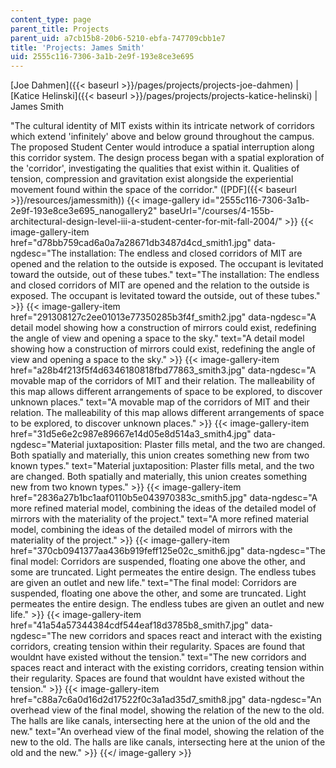```yaml
---
content_type: page
parent_title: Projects
parent_uid: a7cb15b8-20b6-5210-ebfa-747709cbb1e7
title: 'Projects: James Smith'
uid: 2555c116-7306-3a1b-2e9f-193e8ce3e695
---
```


[Joe Dahmen]({{< baseurl >}}/pages/projects/projects-joe-dahmen) | [Katice Helinski]({{< baseurl >}}/pages/projects/projects-katice-helinski) | James Smith

"The cultural identity of MIT exists within its intricate network of corridors which extend 'infinitely' above and below ground throughout the campus. The proposed Student Center would introduce a spatial interruption along this corridor system. The design process began with a spatial exploration of the 'corridor', investigating the qualities that exist within it. Qualities of tension, compression and gravitation exist alongside the experiential movement found within the space of the corridor." ([PDF]({{< baseurl >}}/resources/jamessmith))
{{< image-gallery id="2555c116-7306-3a1b-2e9f-193e8ce3e695_nanogallery2" baseUrl="/courses/4-155b-architectural-design-level-iii-a-student-center-for-mit-fall-2004/" >}}
{{< image-gallery-item href="d78bb759cad6a0a7a28671db3487d4cd_smith1.jpg" data-ngdesc="The installation: The endless and closed corridors of MIT are opened and the relation to the outside is exposed. The occupant is levitated toward the outside, out of these tubes." text="The installation: The endless and closed corridors of MIT are opened and the relation to the outside is exposed. The occupant is levitated toward the outside, out of these tubes." >}}
{{< image-gallery-item href="291308127c2ee01013e77350285b3f4f_smith2.jpg" data-ngdesc="A detail model showing how a construction of mirrors could exist, redefining the angle of view and opening a space to the sky." text="A detail model showing how a construction of mirrors could exist, redefining the angle of view and opening a space to the sky." >}}
{{< image-gallery-item href="a28b4f213f5f4d6346180818fbd77863_smith3.jpg" data-ngdesc="A movable map of the corridors of MIT and their relation. The malleability of this map allows different arrangements of space to be explored, to discover unknown places." text="A movable map of the corridors of MIT and their relation. The malleability of this map allows different arrangements of space to be explored, to discover unknown places." >}}
{{< image-gallery-item href="31d5e6e2c987e89667e14d05e8d514a3_smith4.jpg" data-ngdesc="Material juxtaposition: Plaster fills metal, and the two are changed. Both spatially and materially, this union creates something new from two known types." text="Material juxtaposition: Plaster fills metal, and the two are changed. Both spatially and materially, this union creates something new from two known types." >}}
{{< image-gallery-item href="2836a27b1bc1aaf0110b5e043970383c_smith5.jpg" data-ngdesc="A more refined material model, combining the ideas of the detailed model of mirrors with the materiality of the project." text="A more refined material model, combining the ideas of the detailed model of mirrors with the materiality of the project." >}}
{{< image-gallery-item href="370cb0941377aa436b919feff125e02c_smith6.jpg" data-ngdesc="The final model: Corridors are suspended, floating one above the other, and some are truncated. Light permeates the entire design. The endless tubes are given an outlet and new life." text="The final model: Corridors are suspended, floating one above the other, and some are truncated. Light permeates the entire design. The endless tubes are given an outlet and new life." >}}
{{< image-gallery-item href="41a54a57344384cdf544eaf18d3785b8_smith7.jpg" data-ngdesc="The new corridors and spaces react and interact with the existing corridors, creating tension within their regularity. Spaces are found that wouldnt have existed without the tension." text="The new corridors and spaces react and interact with the existing corridors, creating tension within their regularity. Spaces are found that wouldnt have existed without the tension." >}}
{{< image-gallery-item href="c88a7c6a0d16d2d17522f0c3a1ad35d7_smith8.jpg" data-ngdesc="An overhead view of the final model, showing the relation of the new to the old. The halls are like canals, intersecting here at the union of the old and the new." text="An overhead view of the final model, showing the relation of the new to the old. The halls are like canals, intersecting here at the union of the old and the new." >}}
{{</ image-gallery >}}